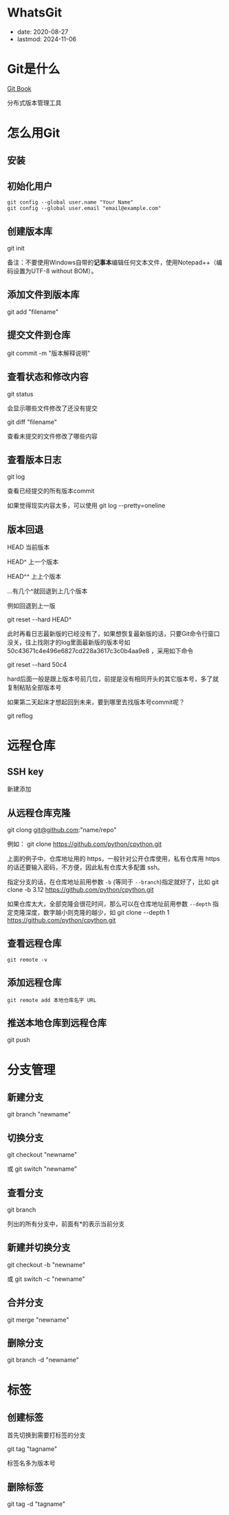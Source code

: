 # WhatsGit
- date: 2020-08-27
- lastmod: 2024-11-06

# Git是什么
[Git Book](https://git-scm.com/book/zh/v2)

分布式版本管理工具



# 怎么用Git

## 安装

## 初始化用户

```
git config --global user.name "Your Name"
git config --global user.email "email@example.com"
```



## 创建版本库

git init

备注：不要使用Windows自带的**记事本**编辑任何文本文件，使用Notepad++（编码设置为UTF-8 without BOM）。



## 添加文件到版本库

git add "filename"



## 提交文件到仓库

git commit -m "版本解释说明"



## 查看状态和修改内容

git status

会显示哪些文件修改了还没有提交

git diff "filename"

查看未提交的文件修改了哪些内容



## 查看版本日志

git log

查看已经提交的所有版本commit

如果觉得现实内容太多，可以使用 git log --pretty=oneline



## 版本回退

HEAD 当前版本

HEAD^  上一个版本

HEAD^^  上上个版本

...有几个^就回退到上几个版本

例如回退到上一版 

git reset --hard HEAD^

此时再看日志最新版的已经没有了，如果想恢复最新版的话，只要Git命令行窗口没关，往上找刚才的log里面最新版的版本号如 50c43671c4e496e6827cd228a3617c3c0b4aa9e8 ，采用如下命令

git reset --hard 50c4

hard后面一般是跟上版本号前几位，前提是没有相同开头的其它版本号，多了就复制粘贴全部版本号

如果第二天起床才想起回到未来，要到哪里去找版本号commit呢？

git reflog



# 远程仓库

## SSH key

新建添加

## 从远程仓库克隆

git clong git@github.com:"name/repo"

例如： git clone https://github.com/python/cpython.git

上面的例子中，仓库地址用的 https，一般针对公开仓库使用，私有仓库用 https 的话还要输入密码，不方便，因此私有仓库大多配置 ssh。

指定分支的话，在仓库地址前用参数 `-b` (等同于 `--branch`)指定就好了，比如 git clone -b 3.12 https://github.com/python/cpython.git

如果仓库太大，全部克隆会很花时间，那么可以在仓库地址前用参数 `--depth` 指定克隆深度，数字越小则克隆的越少，如 git clone --depth 1 https://github.com/python/cpython.git

## 查看远程仓库

```console
git remote -v
```

## 添加远程仓库

```console
git remote add 本地仓库名字 URL
```

## 推送本地仓库到远程仓库

git push

# 分支管理

## 新建分支

git branch "newname"



## 切换分支

git checkout "newname"

或 git switch "newname"

## 查看分支

git branch

列出的所有分支中，前面有*的表示当前分支

## 新建并切换分支

git checkout -b "newname"

或 git switch -c "newname"

## 合并分支

git merge "newname"



## 删除分支

git branch -d "newname"



# 标签

## 创建标签

首先切换到需要打标签的分支

git tag "tagname"

标签名多为版本号

## 删除标签

git tag -d "tagname"


